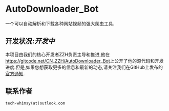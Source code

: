 # AutoDownloader_Bot
一个可以自动解析和下载各种网站视频的强大爬虫工具.

## 开发状况:***开发中***  
本项目由我们的核心开发者ZZH负责主导和推进,他在<https://gitcode.net/CN_ZZH/AutoDownloader_Bot>上公开了他的源代码和开发进度.但是,如果您想获取更多的信息和最新的动态,请关注我们在GitHub上发布的[官方通知](https://github.com/hrh233/AutoDownloader_Bot/discussions).

## 联系作者
`tech-whimsy(at)outlook.com`

